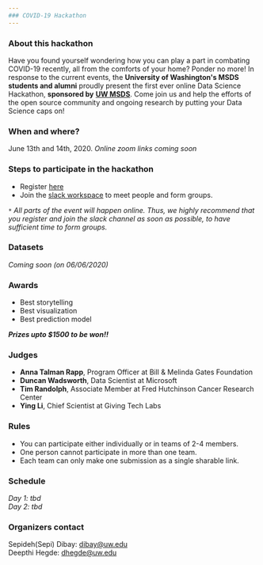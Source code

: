 ```yaml
---
### COVID-19 Hackathon
---
```


### About this hackathon
Have you found yourself wondering how you can play a part in combating COVID-19 recently, all from the comforts of your home? Ponder no more! In response to the current events, the **University of Washington's MSDS students and alumni** proudly present the first ever online Data Science Hackathon, **sponsored by** <a href="https://www.washington.edu/datasciencemasters/" target="_blank"><b>UW MSDS</b></a>. Come join us and help the efforts of the open source community and ongoing research by putting your Data Science caps on!


### When and where? 
June 13th and 14th, 2020.
*Online zoom links coming soon*

### Steps to participate in the hackathon

- Register <a href="https://docs.google.com/forms/d/e/1FAIpQLSefB4qKEO6NkoqK--p3shr2PymNue3IfpLIR-e7ahVRXgrFng/viewform" target="_blank">here</a>
- Join the <a href="https://join.slack.com/t/covid19online-jv13298/shared_invite/zt-dmnm7yv8-weycz5JK5gvlQQ9fLB6oAQ" target="_blank">slack workspace</a> to meet people and form groups.

`*` *All parts of the event will happen online. Thus, we highly recommend that you register and join the slack channel as soon as possible, to have sufficient time to form groups.* 

### Datasets
*Coming soon (on 06/06/2020)*

### Awards

- Best storytelling
- Best visualization 
- Best prediction model

**_Prizes upto $1500 to be won!!_**

### Judges

- **Anna Talman Rapp**, Program Officer at Bill & Melinda Gates Foundation
- **Duncan Wadsworth**, Data Scientist at Microsoft
- **Tim Randolph**, Associate Member at Fred Hutchinson Cancer Research Center 
- **Ying Li**, Chief Scientist at Giving Tech Labs

### Rules

- You can participate either individually or in teams of 2-4 members. 
- One person cannot participate in more than one team.
- Each team can only make one submission as a single sharable link.

### Schedule

*Day 1: tbd <br/>
Day 2: tbd*


### Organizers contact 

Sepideh(Sepi) Dibay: dibay@uw.edu <br/>
Deepthi Hegde: dhegde@uw.edu
